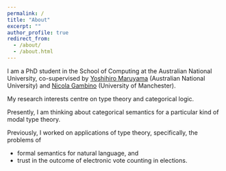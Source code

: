 ```yaml
---
permalink: /
title: "About"
excerpt: ""
author_profile: true
redirect_from: 
  - /about/
  - /about.html
---
```


I am a PhD student in the School of Computing at the Australian National University, co-supervised by [Yoshihiro Maruyama](https://comp.anu.edu.au/people/yoshihiro-maruyama/) (Australian National University) and [Nicola Gambino](https://personalpages.manchester.ac.uk/staff/Nicola.Gambino/) (University of Manchester).

My research interests centre on type theory and categorical logic.

Presently, I am thinking about categorical semantics for a particular kind of modal type theory. 

Previously, I worked on applications of type theory, specifically, the problems of
* formal semantics for natural language, and
* trust in the outcome of electronic vote counting in elections. 

